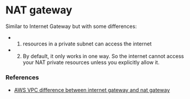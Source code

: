 # NAT gateway

Similar to Internet Gateway but with some differences:

* 1. resources in a private subnet can access the internet
* 2. By default, it only works in one way. So the internet cannot access your NAT private resources unless you explicitly allow it.

### References
- [AWS VPC difference between internet gateway and nat gateway](https://medium.com/awesome-cloud/aws-vpc-difference-between-internet-gateway-and-nat-gateway-c9177e710af6)
